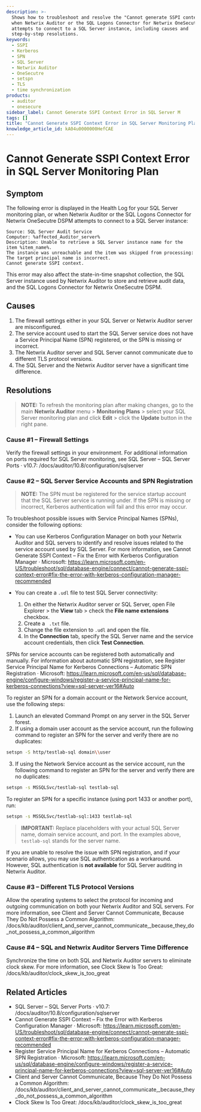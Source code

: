 ```yaml
---
description: >-
  Shows how to troubleshoot and resolve the "Cannot generate SSPI context" error
  when Netwrix Auditor or the SQL Logons Connector for Netwrix OneSecutre DSPM
  attempts to connect to a SQL Server instance, including causes and
  step-by-step resolutions.
keywords:
  - SSPI
  - Kerberos
  - SPN
  - SQL Server
  - Netwrix Auditor
  - OneSecutre
  - setspn
  - TLS
  - time synchronization
products:
  - auditor
  - onesecure
sidebar_label: Cannot Generate SSPI Context Error in SQL Server M
tags: []
title: "Cannot Generate SSPI Context Error in SQL Server Monitoring Plan"
knowledge_article_id: kA04u0000000HefCAE
---
```


# Cannot Generate SSPI Context Error in SQL Server Monitoring Plan

## Symptom

The following error is displayed in the Health Log for your SQL Server monitoring plan, or when Netwrix Auditor or the SQL Logons Connector for Netwrix OneSecutre DSPM attempts to connect to a SQL Server instance:

```text
Source: SQL Server Audit Service
Computer: %affected_Auditor_server%
Description: Unable to retrieve a SQL Server instance name for the item %item_name%.
The instance was unreachable and the item was skipped from processing:
The target principal name is incorrect.
Cannot generate SSPI context.
```

This error may also affect the state-in-time snapshot collection, the SQL Server instance used by Netwrix Auditor to store and retrieve audit data, and the SQL Logons Connector for Netwrix OneSecutre DSPM.

## Causes

1. The firewall settings either in your SQL Server or Netwrix Auditor server are misconfigured.
2. The service account used to start the SQL Server service does not have a Service Principal Name (SPN) registered, or the SPN is missing or incorrect.
3. The Netwrix Auditor server and SQL Server cannot communicate due to different TLS protocol versions.
4. The SQL Server and the Netwrix Auditor server have a significant time difference.

## Resolutions

> **NOTE:** To refresh the monitoring plan after making changes, go to the main **Netwrix Auditor** menu > **Monitoring Plans** > select your SQL Server monitoring plan and click **Edit** > click the **Update** button in the right pane.

### Cause #1 – Firewall Settings

Verify the firewall settings in your environment. For additional information on ports required for SQL Server monitoring, see SQL Server – SQL Server Ports · v10.7: /docs/auditor/10.8/configuration/sqlserver

### Cause #2 – SQL Server Service Accounts and SPN Registration

> **NOTE:** The SPN must be registered for the service startup account that the SQL Server service is running under. If the SPN is missing or incorrect, Kerberos authentication will fail and this error may occur.

To troubleshoot possible issues with Service Principal Names (SPNs), consider the following options:

- You can use Kerberos Configuration Manager on both your Netwrix Auditor and SQL servers to identify and resolve issues related to the service account used by SQL Server. For more information, see Cannot Generate SSPI Context – Fix the Error with Kerberos Configuration Manager · Microsoft: https://learn.microsoft.com/en-US/troubleshoot/sql/database-engine/connect/cannot-generate-sspi-context-error#fix-the-error-with-kerberos-configuration-manager-recommended

- You can create a `.udl` file to test SQL Server connectivity:
  1. On either the Netwrix Auditor server or SQL Server, open File Explorer > the **View** tab > check the **File name extensions** checkbox.
  2. Create a ` .txt` file.
  3. Change the file extension to `.udl` and open the file.
  4. In the **Connection** tab, specify the SQL Server name and the service account credentials, then click **Test Connection**.

SPNs for service accounts can be registered both automatically and manually. For information about automatic SPN registration, see Register Service Principal Name for Kerberos Connections – Automatic SPN Registration · Microsoft: https://learn.microsoft.com/en-us/sql/database-engine/configure-windows/register-a-service-principal-name-for-kerberos-connections?view=sql-server-ver16#Auto

To register an SPN for a domain account or the Network Service account, use the following steps:

1. Launch an elevated Command Prompt on any server in the SQL Server forest.
2. If using a domain user account as the service account, run the following command to register an SPN for the server and verify there are no duplicates:

```bash
setspn -S http/testlab-sql domain\\user
```

3. If using the Network Service account as the service account, run the following command to register an SPN for the server and verify there are no duplicates:

```bash
setspn -s MSSQLSvc/testlab-sql testlab-sql
```

To register an SPN for a specific instance (using port 1433 or another port), run:

```bash
setspn -s MSSQLSvc/testlab-sql:1433 testlab-sql
```

> **IMPORTANT:** Replace placeholders with your actual SQL Server name, domain service account, and port. In the examples above, `testlab-sql` stands for the server name.

If you are unable to resolve the issue with SPN registration, and if your scenario allows, you may use SQL authentication as a workaround. However, SQL authentication is **not available** for SQL Server auditing in Netwrix Auditor.

### Cause #3 – Different TLS Protocol Versions

Allow the operating systems to select the protocol for incoming and outgoing communication on both your Netwrix Auditor and SQL servers. For more information, see Client and Server Cannot Communicate, Because They Do Not Possess a Common Algorithm: /docs/kb/auditor/client_and_server_cannot_communicate,_because_they_do_not_possess_a_common_algorithm

### Cause #4 – SQL and Netwrix Auditor Servers Time Difference

Synchronize the time on both SQL and Netwrix Auditor servers to eliminate clock skew. For more information, see Clock Skew Is Too Great: /docs/kb/auditor/clock_skew_is_too_great

## Related Articles

- SQL Server – SQL Server Ports · v10.7: /docs/auditor/10.8/configuration/sqlserver
- Cannot Generate SSPI Context – Fix the Error with Kerberos Configuration Manager · Microsoft: https://learn.microsoft.com/en-US/troubleshoot/sql/database-engine/connect/cannot-generate-sspi-context-error#fix-the-error-with-kerberos-configuration-manager-recommended
- Register Service Principal Name for Kerberos Connections – Automatic SPN Registration · Microsoft: https://learn.microsoft.com/en-us/sql/database-engine/configure-windows/register-a-service-principal-name-for-kerberos-connections?view=sql-server-ver16#Auto
- Client and Server Cannot Communicate, Because They Do Not Possess a Common Algorithm: /docs/kb/auditor/client_and_server_cannot_communicate,_because_they_do_not_possess_a_common_algorithm
- Clock Skew Is Too Great: /docs/kb/auditor/clock_skew_is_too_great
